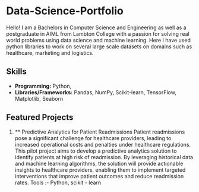 # Data-Science-Portfolio
Hello! I am a Bachelors in Computer Science and Engineering as well as a postgraduate in AIML from Lambton College with a passion for solving real world problems using data science and machine learning.
Here I have used python libraries to work on several large scale datasets on domains such as healthcare, marketing and logistics.

## Skills
- **Programming:** Python,
- **Libraries/Frameworks:** Pandas, NumPy, Scikit-learn, TensorFlow, Matplotlib, Seaborn

## Featured Projects
1. ** Predictive Analytics for Patient Readmissions
  Patient readmissions pose a significant challenge for healthcare providers, leading to increased operational costs and penalties under healthcare regulations.
  This pilot project aims to develop a predictive analytics solution to identify patients at high risk of readmission. By leveraging historical data and machine learning algorithms,
  the solution will provide actionable insights to healthcare providers, enabling them to implement targeted interventions that improve patient outcomes and reduce readmission rates.
  Tools :- Python, scikit - learn
